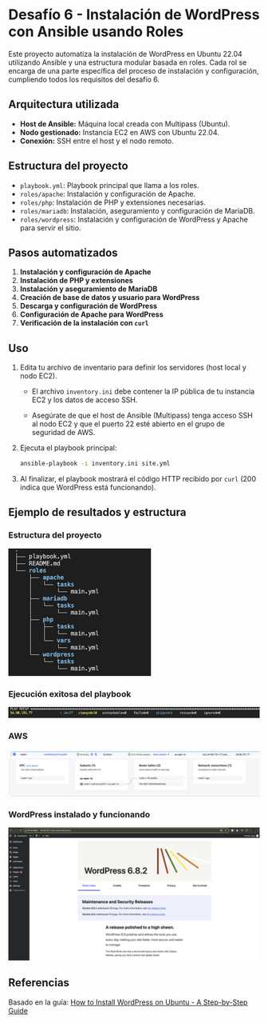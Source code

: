 # Desafío 6 - Instalación de WordPress con Ansible usando Roles

Este proyecto automatiza la instalación de WordPress en Ubuntu 22.04 utilizando Ansible y una estructura modular basada en roles. Cada rol se encarga de una parte específica del proceso de instalación y configuración, cumpliendo todos los requisitos del desafío 6.

## Arquitectura utilizada

- **Host de Ansible:** Máquina local creada con Multipass (Ubuntu).
- **Nodo gestionado:** Instancia EC2 en AWS con Ubuntu 22.04.
- **Conexión:** SSH entre el host y el nodo remoto.

## Estructura del proyecto

- `playbook.yml`: Playbook principal que llama a los roles.
- `roles/apache`: Instalación y configuración de Apache.
- `roles/php`: Instalación de PHP y extensiones necesarias.
- `roles/mariadb`: Instalación, aseguramiento y configuración de MariaDB.
- `roles/wordpress`: Instalación y configuración de WordPress y Apache para servir el sitio.


## Pasos automatizados

1. **Instalación y configuración de Apache**
2. **Instalación de PHP y extensiones**
3. **Instalación y aseguramiento de MariaDB**
4. **Creación de base de datos y usuario para WordPress**
5. **Descarga y configuración de WordPress**
6. **Configuración de Apache para WordPress**
7. **Verificación de la instalación con `curl`**

## Uso

1. Edita tu archivo de inventario para definir los servidores (host local y nodo EC2).
   
   - El archivo `inventory.ini` debe contener la IP pública de tu instancia EC2 y los datos de acceso SSH.
   
   - Asegúrate de que el host de Ansible (Multipass) tenga acceso SSH al nodo EC2 y que el puerto 22 esté abierto en el grupo de seguridad de AWS.

2. Ejecuta el playbook principal:

   ```bash
   ansible-playbook -i inventory.ini site.yml
   ```

3. Al finalizar, el playbook mostrará el código HTTP recibido por `curl` (200 indica que WordPress está funcionando).

## Ejemplo de resultados y estructura

### Estructura del proyecto

![Estructura de carpetas](./img/tree.png)

### Ejecución exitosa del playbook

![Play recap](./img/playbookok.png)

### AWS

![Instancia EC2](./img/ec2.png)
![Configuración de red](./img/aws%20tree.png)

### WordPress instalado y funcionando

![WordPress funcionando](./img/wordpress.png)

## Referencias

Basado en la guía: [How to Install WordPress on Ubuntu - A Step-by-Step Guide](https://medium.com/@sabinjoshi044/how-to-install-wordpress-on-ubuntu-a-step-by-step-guide-bad460da8fa5)
